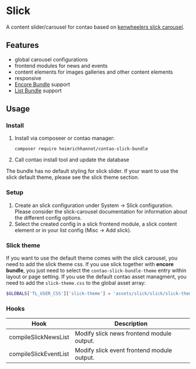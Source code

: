# Slick

A content slider/carousel for contao based on [kenwheelers slick carousel](http://kenwheeler.github.io/slick/).

## Features

- global carousel configurations
- frontend modules for news and events
- content elements for images galleries and other content elements
- responsive
- [Encore Bundle](https://github.com/heimrichhannot/contao-encore-bundle) support
- [List Bundle](https://github.com/heimrichhannot/contao-list-bundle) support

## Usage

### Install

1. Install via composeer or contao manager: 
    ```
    composer require heimrichhannot/contao-slick-bundle
    ```
2. Call contao install tool and update the database

The bundle has no default styling for slick slider. If your want to use the slick default theme, please see the slick theme section.

### Setup

1. Create an slick configuration under System -> Slick configuration. Please consider the slick-carousel documentation for information about the different config options.
2. Select the created config in a slick frontend module, a slick content element or in your list config (Misc -> Add slick).

### Slick theme

If you want to use the default theme comes with the slick carousel, you need to add the slick theme css. If you use slick together with **encore bundle**, you just need to select the `contao-slick-bundle-theme` entry within layout or page setting. If you use the default contao asset managment, you need to add the `slick-theme.css` to the global asset array:

```php
$GLOBALS['TL_USER_CSS']['slick-theme'] = 'assets/slick/slick/slick-theme.css';
```

### Hooks

Hook                  | Description
--------------------- | -----------
compileSlickNewsList  | Modify slick news frontend module output.
compileSlickEventList | Modify slick event frontend module output.